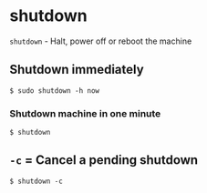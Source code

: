 # shutdown

`shutdown` - Halt, power off or reboot the machine

## Shutdown immediately
```
$ sudo shutdown -h now
```

### Shutdown machine in one minute
```
$ shutdown
```


## `-c` = Cancel a pending shutdown
```
$ shutdown -c
```
